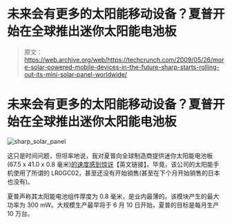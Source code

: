 # 未来会有更多的太阳能移动设备？夏普开始在全球推出迷你太阳能电池板

> 原文：<https://web.archive.org/web/https://techcrunch.com/2009/05/26/more-solar-powered-mobile-devices-in-the-future-sharp-starts-rolling-out-its-mini-solar-panel-worldwide/>

# 未来会有更多的太阳能移动设备？夏普开始在全球推出迷你太阳能电池板

![sharp_solar_panel](img/f770e8a487adb36e0599f5ec85aa5c21.png "sharp_solar_panel")

这只是时间问题，但坦率地说，我对夏普向全球制造商提供迷你太阳能电池板(67.5 x 41.0 x 0.8 毫米)[的速度感到惊讶](https://web.archive.org/web/20230304004642/http://sharp-world.com/corporate/news/090526.html)【英文链接】。毕竟，该公司的太阳能手机使用了所谓的 LR0GC02，甚至还没有开始销售(甚至在下个月开始销售的日本也没有)。

夏普声称其太阳能电池组件厚度为 0.8 毫米，是业内最薄的。该模块产生的最大功率为 300 mW。大规模生产最早将于 6 月 10 日开始，夏普的目标是每月生产 10 万台。
